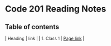 # Code 201 Reading Notes

## Table of contents

| Heading | link |
| 1. Class 1 | [Page link](class-01.md) |

